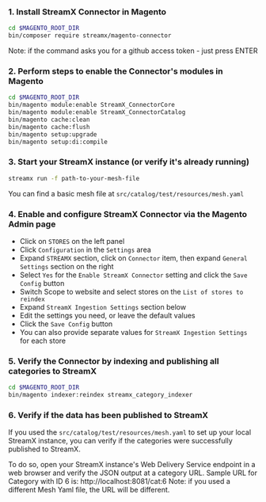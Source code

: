 ### 1. Install StreamX Connector in Magento
```bash
cd $MAGENTO_ROOT_DIR
bin/composer require streamx/magento-connector
```

Note: if the command asks you for a github access token - just press ENTER

### 2. Perform steps to enable the Connector's modules in Magento
```bash
cd $MAGENTO_ROOT_DIR
bin/magento module:enable StreamX_ConnectorCore
bin/magento module:enable StreamX_ConnectorCatalog
bin/magento cache:clean
bin/magento cache:flush
bin/magento setup:upgrade
bin/magento setup:di:compile
```

### 3. Start your StreamX instance (or verify it's already running)
```bash
streamx run -f path-to-your-mesh-file
```

You can find a basic mesh file at `src/catalog/test/resources/mesh.yaml`

### 4. Enable and configure StreamX Connector via the Magento Admin page
   - Click on `STORES` on the left panel
   - Click `Configuration` in the `Settings` area
   - Expand `STREAMX` section, click on `Connector` item, then expand `General Settings` section on the right
   - Select `Yes` for the `Enable StreamX Connector` setting and click the `Save Config` button
   - Switch Scope to website and select stores on the `List of stores to reindex`
   - Expand `StreamX Ingestion Settings` section below
   - Edit the settings you need, or leave the default values
   - Click the `Save Config` button
   - You can also provide separate values for `StreamX Ingestion Settings` for each store


### 5. Verify the Connector by indexing and publishing all categories to StreamX
```bash
cd $MAGENTO_ROOT_DIR
bin/magento indexer:reindex streamx_category_indexer
```

### 6. Verify if the data has been published to StreamX

If you used the `src/catalog/test/resources/mesh.yaml` to set up your local StreamX instance,
you can verify if the categories were successfully published to StreamX.

To do so, open your StreamX instance's Web Delivery Service endpoint in a web browser and verify the JSON output at a category URL.
Sample URL for Category with ID 6 is: http://localhost:8081/cat:6
Note: if you used a different Mesh Yaml file, the URL will be different.